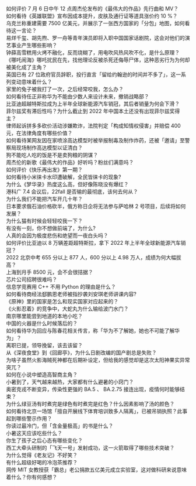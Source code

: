 如何评价 7 月 6 日中午 12 点周杰伦发布的《最伟大的作品》先行曲和 MV？  
如何看待《英雄联盟》宣布因成本提升，皮肤及通行证等道具涨价约 10 %？  
乌克兰称重建需要 7500 亿美元，并展示了一张西方国家的「分包」地图，如何看待这一言论？  
易烊千玺、胡先煦、罗一舟等青年演员即将入职中国国家话剧院，这会对他们的演艺事业产生哪些影响？  
钟薛高雪糕用火烤不融化，反而烧糊了，用电吹风热风吹不化，是什么原理？  
《哪吒闹海》哪吒扰民在先，找他理论反被杀死还侮辱尸体，这种恶劣行为为何却被美化成了主角？  
英国已有 27 位政府官员辞职，投行直言「留给约翰逊的时间并不多了」，这一系列变动意味着什么？  
家里的兔子被我打了一次，之后经常咬我，怎么办？  
如何看待任正非称华为不能由少数人来设计未来，撤销战略部？  
比亚迪超越特斯拉成为上半年全球新能源汽车销冠，其后者销量为何会下滑？  
菲尔兹奖有滞后性吗？为什么截止到 2022 年中国本土还没有出现菲尔兹奖得主？  
律师起诉拼多多砍价活动涉嫌欺诈，法院判定「构成知情权侵害」并赔偿 400 元，在法律角度有哪些价值？  
如何看待某网友因在家喷涂高达模型时被举报制毒及制作炸药，还被「邀请」至警察局现场制作高达模型以证清白？  
狗不能吃人吃的饭是不是卖狗粮的阴谋？  
周杰伦的新歌《最伟大的作品》好听吗？粉丝们满意吗？  
如何评价《快乐再出发》第一期？  
如何看待小米徕卡水印遭破解，全民皆徕卡的现象?  
为什么《梦华录》热度这么高，但好像陈晓没有爆红？  
港科广 7.4 会议后，22fall 是否输的最彻底，该何去何从？  
为什么我们不能把汽车开几十年？  
日本要求俄石油价格砍半，俄方称日企将无法参与萨哈林 2 号项目，后续将如何发展？  
为什么猫有时候会轻轻咬我一下？  
有没有一刻，你不想做前端了，为什么?  
人真的会因为极度悲伤和绝望而一夜白头吗？  
如何评价比亚迪以 8 万辆差距超特斯拉，拿下 2022 年上半年全球新能源汽车销冠？  
2022 北京中考 655 分以上 877 人，600 分以上 4.98 万人，成绩为何大幅拔高？  
上海到月手 8500 元，会不会很拮据？  
芯片公司招聘很难吗？  
信息学竞赛用 C++ 不用 Python 的理由是什么？  
如何看待商经法郄鹏恩老师被指抄袭刘安琪老师讲课内容?  
《原神》里的国家是怎么和现实国家对应起来的？  
《火影忍着》的竞争中，大蛇丸为什么输给波门水门？  
南京哪里能尝到地道的本地小吃？  
中国的火器是什么时候落后的？  
如何看待华为回应与陈春花相关传言，称「华为不了解她，她也不可能了解华为」？  
离职已提，领导挽留，该去该留？  
从《深夜食堂》到《回廊亭》，为什么日剧改编的国产剧总是失败？  
为啥子虽然火影海贼死神都在后期补设定，但给我的感觉却是这次太阳神果实异常突兀？  
如何在小说中塑造高智商主角？  
小暑到了，天气越来越热，大家都有什么避暑的小窍门？  
奥密克戎不断变异，传染性更强的 BA.5 、 BA.2.75 接连出现，疫情何时能够结束？  
为什么绿豆汤有时煮完是绿色有时煮完是红色？什么因素影响了汤的颜色？  
如何看待北京一场馆「擅自开展线下体育培训致多人隔离」，已被吊销执照？此事起到哪些警示作用？  
你读过最冷门，但「含金量极高」的书是什么？  
小暑这天应该吃些什么？  
你生了孩子之后心态有哪些变化？  
西工大牵头研制的「飞天一号」发射成功，这一火箭取得了哪些技术突破？  
为什么觉得《老友记》不好笑？  
有什么超级好喝的冷泡茶推荐？  
网传 MIT 女教授获「霸总」老公捐款五亿美元成立实验室，这对做科研来说意味着什么？你有何感想？  
